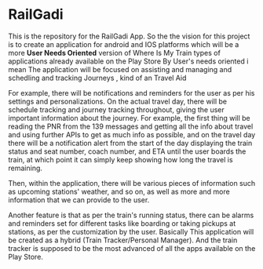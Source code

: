 # RailGadi

This is the repository for the RailGadi App.
So the the vision for this project is to create an application for android and IOS platforms which will be a more **User Needs Oriented** version of Where Is My Train types of applications already available on the Play Store By User's needs oriented i mean The application will be focused on assisting and managing and schedling and tracking Journeys , kind of an Travel Aid

For example, there will be notifications and reminders for the user as per his settings and personalizations. On the actual travel day, there will be schedule tracking and journey tracking throughout, giving the user important information about the journey.
For example, the first thing will be reading the PNR from the 139 messages and getting all the info about travel and using further APIs to get as much info as possible, and on the travel day there will be a notification alert from the start of the day displaying the train status and seat number, coach number, and ETA until the user boards the train, at which point it can simply keep showing how long the travel is remaining.

Then, within the application, there will be various pieces of information such as upcoming stations' weather, and so on, as well as more and more information that we can provide to the user.

Another feature is that as per the train's running status, there can be alarms and reminders set for different tasks like boarding or taking pickups at stations, as per the customization by the user.
Basically This application will be created as a hybrid (Train Tracker/Personal Manager). And the train tracker is supposed to be the most advanced of all the apps available on the Play Store.

